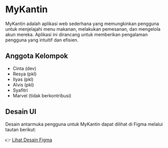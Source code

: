 
# MyKantin

MyKantin adalah aplikasi web sederhana yang memungkinkan pengguna untuk menjelajahi menu makanan, melakukan pemesanan, dan mengelola akun mereka. Aplikasi ini dirancang untuk memberikan pengalaman pengguna yang intuitif dan efisien.

## Anggota Kelompok

- Cinta (dev)
- Resya (pkl)
- Ilyas (pkl)
- Alvis (pkl)
- Syafitri 
- Marvel (tidak berkontribusi)

## Desain UI

Desain antarmuka pengguna untuk MyKantin dapat dilihat di Figma melalui tautan berikut:

👉 [Lihat Desain Figma](https://www.figma.com/design/vAGOM9PYQUvA8eDEVUwUTM/MyKantin-UI?node-id=0-1&t=ioaM30kXIaApmDRZ-1)
